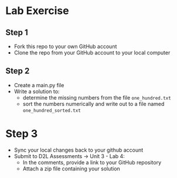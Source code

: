 # Lab Exercise

## Step 1
- Fork this repo to your own GitHub account
- Clone the repo from your GitHub account to your local computer

## Step 2
- Create a main.py file
- Write a solution to:
    - determine the missing numbers from the file `one_hundred.txt`
    - sort the numbers numerically and write out to a file named `one_hundred_sorted.txt`

# Step 3
- Sync your local changes back to your github account
- Submit to D2L Assessments -> Unit 3 - Lab 4:
    - In the comments, provide a link to your GitHub repository
    - Attach a zip file containing your solution
    